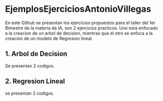 # EjemplosEjerciciosAntonioVillegas
En este Github se presentan los ejercicios propuestos para el taller del 1er Bimestre de la materia de IA, son 2 ejercicios practicos. 
Uno esta enfocado a la creacion de un arbol de decision, mientras que el otro se enfoca a la creacion de un modelo de Regresion lineal.

## 1. Arbol de Decision 
Se presentan 2 codigos.

## 2. Regresion Lineal

se presentan 2 codigos.
